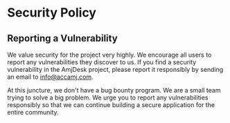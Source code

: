 # Security Policy

## Reporting a Vulnerability

We value security for the project very highly. We encourage all users to report any vulnerabilities they discover to us.
If you find a security vulnerability in the AmjDesk project, please report it responsibly by sending an email to info@accamj.com.

At this juncture, we don't have a bug bounty program. We are a small team trying to solve a big problem. We urge you to report any vulnerabilities responsibly
so that we can continue building a secure application for the entire community.
